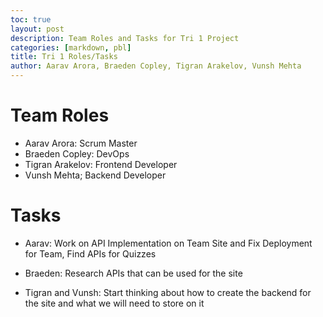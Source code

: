 ```yaml
---
toc: true
layout: post
description: Team Roles and Tasks for Tri 1 Project
categories: [markdown, pbl]
title: Tri 1 Roles/Tasks
author: Aarav Arora, Braeden Copley, Tigran Arakelov, Vunsh Mehta
---
```


# Team Roles #
- Aarav Arora: Scrum Master
- Braeden Copley: DevOps
- Tigran Arakelov: Frontend Developer
- Vunsh Mehta; Backend Developer

# Tasks #
- Aarav: Work on API Implementation on Team Site and Fix Deployment for Team, Find APIs for Quizzes

- Braeden: Research APIs that can be used for the site

- Tigran and Vunsh: Start thinking about how to create the backend for the site and what we will need to store on it